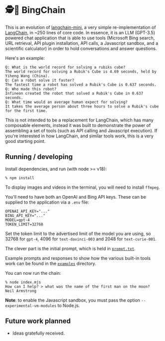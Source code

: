 # 🕵️🔗 BingChain

This is an evolution of [langchain-mini](https://github.com/ColinEberhardt/langchain-mini), a very simple re-implementation of [LangChain](https://github.com/hwchase17/langchain), in ~250 lines of core code. In essence, it is an LLM (GPT-3.5) powered chat application that is able to use tools (Microsoft Bing search, URL retrieval, API plugin installation, API calls, a Javascript sandbox, and a scientific calculator) in order to hold conversations and answer questions.

Here's an example:

~~~
Q: What is the world record for solving a rubiks cube?
The world record for solving a Rubik's Cube is 4.69 seconds, held by Yiheng Wang (China).
Q: Can a robot solve it faster?
The fastest time a robot has solved a Rubik's Cube is 0.637 seconds.
Q: Who made this robot?
Infineon created the robot that solved a Rubik's Cube in 0.637 seconds.
Q: What time would an average human expect for solving?
It takes the average person about three hours to solve a Rubik's cube for the first time.
~~~

This is not intended to be a replacement for LangChain, which has many composable elements, instead it was built to demonstrate the power of assembling a set of tools (such as API calling and Javascript execution). If you're interested in how LangChain, and similar tools work, this is a very good starting point.

## Running / developing

Install dependencies, and run (with node >= v18):

~~~
% npm install
~~~

To display images and videos in the terminal, you will need to install `ffmpeg`.

You'll need to have both an OpenAI and Bing API keys. These can be supplied to the application via a `.env` file:

~~~
OPENAI_API_KEY="..."
BING_API_KEY="..."
MODEL=gpt-4
TOKEN_LIMIT=32768
~~~

Set the token limit to the advertised limit of the model you are using, so 32768 for `gpt-4`, 4096 for `text-davinci-003` and 2048 for `text-curie-001`.

The clever part is the initial prompt, which is held in [`prompt.txt`](https://raw.githubusercontent.com/postman-open-technologies/bingchain/main/prompt.txt).

Example prompts and responses to show how the various built-in tools work can be found in the [`examples`](https://github.com/postman-open-technologies/bingchain/tree/main/examples) directory.

You can now run the chain:

~~~
% node index.mjs
How can I help? > what was the name of the first man on the moon?
Neil Armstrong
~~~

**Note**: to enable the Javascript sandbox, you must pass the option `--experimental-vm-modules` to Node.js.

## Future work planned

* Ideas gratefully received.
